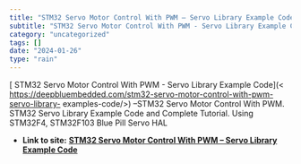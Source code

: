```yaml
---
title: "STM32 Servo Motor Control With PWM – Servo Library Example Code"
subtitle: "STM32 Servo Motor Control With PWM - Servo Library Example Code"
category: "uncategorized"
tags: []
date: "2024-01-26"
type: "rain"
---
```

[ STM32 Servo Motor Control With PWM - Servo Library Example Code](<
https://deepbluembedded.com/stm32-servo-motor-control-with-pwm-servo-library-
examples-code/>) –STM32 Servo Motor Control With PWM. STM32 Servo Library
Example Code and Complete Tutorial. Using STM32F4, STM32F103 Blue Pill Servo
HAL


* **Link to site:** **[STM32 Servo Motor Control With PWM – Servo Library Example Code](None)**